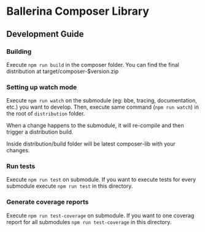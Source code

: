 # Ballerina Composer Library

## Development Guide

### Building

Execute `npm run build` in the composer folder. You can find the final distribution at target/composer-$version.zip

### Setting up watch mode

Execute `npm run watch` on the submodule (eg: bbe, tracing, documentation, etc.) you want to develop. Then, execute same command (`npm run watch`) in the root of `distribution` folder.

When a change happens to the submodule, it will re-compile and then trigger a distribution build. 

Inside distribution/build folder will be latest composer-lib with your changes.

### Run tests
Execute `npm run test` on submodule.  If you want to execute tests for every submodule execute `npm run test` in this directory.

### Generate coverage reports
Execute `npm run test-coverage` on submodule.  If you want to one coverag report for all submodules `npm run test-coverage` in this directory.